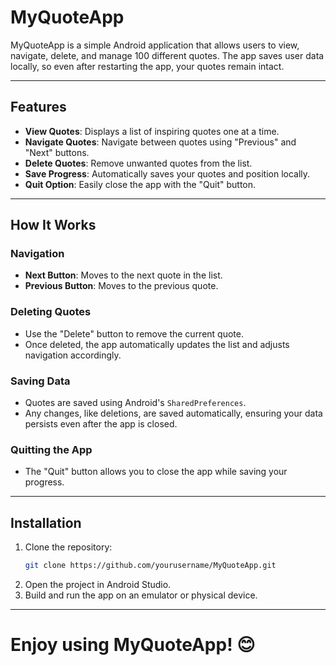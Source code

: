 # MyQuoteApp

MyQuoteApp is a simple Android application that allows users to view, navigate, delete, and manage 100 different quotes. The app saves user data locally, so even after restarting the app, your quotes remain intact.

---

## Features

- **View Quotes**: Displays a list of inspiring quotes one at a time.
- **Navigate Quotes**: Navigate between quotes using "Previous" and "Next" buttons.
- **Delete Quotes**: Remove unwanted quotes from the list.
- **Save Progress**: Automatically saves your quotes and position locally.
- **Quit Option**: Easily close the app with the "Quit" button.

---

## How It Works

### Navigation
- **Next Button**: Moves to the next quote in the list.
- **Previous Button**: Moves to the previous quote.

### Deleting Quotes
- Use the "Delete" button to remove the current quote.
- Once deleted, the app automatically updates the list and adjusts navigation accordingly.

### Saving Data
- Quotes are saved using Android's `SharedPreferences`.
- Any changes, like deletions, are saved automatically, ensuring your data persists even after the app is closed.

### Quitting the App
- The "Quit" button allows you to close the app while saving your progress.

---

## Installation

1. Clone the repository:
   ```bash
   git clone https://github.com/yourusername/MyQuoteApp.git
2. Open the project in Android Studio.
3. Build and run the app on an emulator or physical device.

---

# Enjoy using MyQuoteApp! 😊

